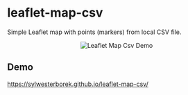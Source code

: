 # leaflet-map-csv
Simple Leaflet map with points (markers) from local CSV file.

<p align="center">
  <img src="./leaflet-map-csv.png" alt="Leaflet Map Csv Demo" />
</p>

## Demo
https://sylwesterborek.github.io/leaflet-map-csv/
